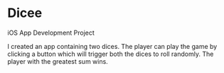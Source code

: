 # Dicee
iOS App Development Project


I created an app containing two dices. The player can play the game by clicking a button which will trigger both the dices to roll randomly. The player with the greatest sum wins. 
